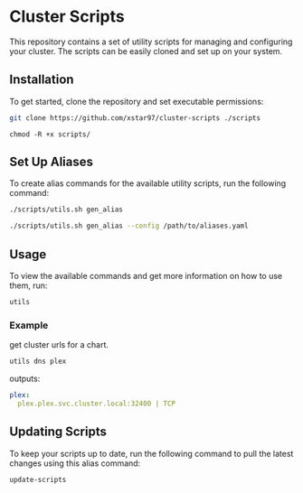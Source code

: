 # Cluster Scripts

This repository contains a set of utility scripts for managing and configuring your cluster. The scripts can be easily cloned and set up on your system.

## Installation

To get started, clone the repository and set executable permissions:

```bash
git clone https://github.com/xstar97/cluster-scripts ./scripts
```

```
chmod -R +x scripts/
```

## Set Up Aliases

To create alias commands for the available utility scripts, run the following command:

```bash
./scripts/utils.sh gen_alias
```

```bash
./scripts/utils.sh gen_alias --config /path/to/aliases.yaml
```

## Usage

To view the available commands and get more information on how to use them, run:

```bash
utils
```

### Example

get cluster urls for a chart.

```bash
utils dns plex
```
outputs:

```yaml
plex:
  plex.plex.svc.cluster.local:32400 | TCP
```

## Updating Scripts

To keep your scripts up to date, run the following command to pull the latest changes using this alias command:

```bash
update-scripts
```
